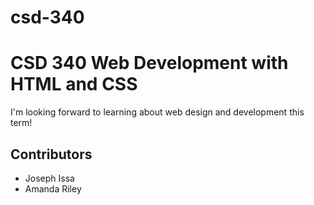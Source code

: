 # csd-340
# CSD 340 Web Development with HTML and CSS
I'm looking forward to learning about web design and development this term!

## Contributors
* Joseph Issa
* Amanda Riley